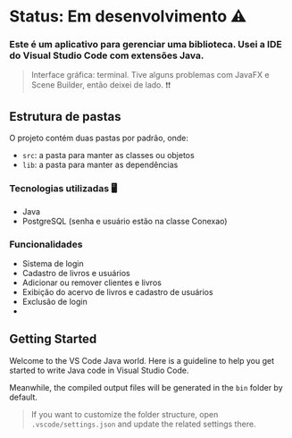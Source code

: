 # Status: Em desenvolvimento ⚠️

### Este é um aplicativo para gerenciar uma biblioteca. Usei a IDE do Visual Studio Code com extensões Java.

> Interface gráfica: terminal.
Tive alguns problemas com JavaFX e Scene Builder, então deixei de lado. ❗❗

## Estrutura de pastas

O projeto contém duas pastas por padrão, onde:

- `src`: a pasta para manter as classes ou objetos
- `lib`: a pasta para manter as dependências

### Tecnologias utilizadas 🖥️
- Java 
- PostgreSQL (senha e usuário estão na classe Conexao)

### Funcionalidades 

- Sistema de login
- Cadastro de livros e usuários
- Adicionar ou remover clientes e livros
- Exibição do acervo de livros e cadastro de usuários
- Exclusão de login
- 

  
## Getting Started

Welcome to the VS Code Java world. Here is a guideline to help you get started to write Java code in Visual Studio Code.

Meanwhile, the compiled output files will be generated in the `bin` folder by default.

> If you want to customize the folder structure, open `.vscode/settings.json` and update the related settings there.


